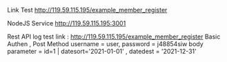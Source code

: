 Link Test
http://119.59.115.195/example_member_register

NodeJS Service
http://119.59.115.195:3001

Rest API log test
link : http://119.59.115.195/example_member_register
Basic Authen , Post Method
username = user, password = j48854siw
body parameter = id=1 | datesort='2021-01-01' , datedest = '2021-12-31'